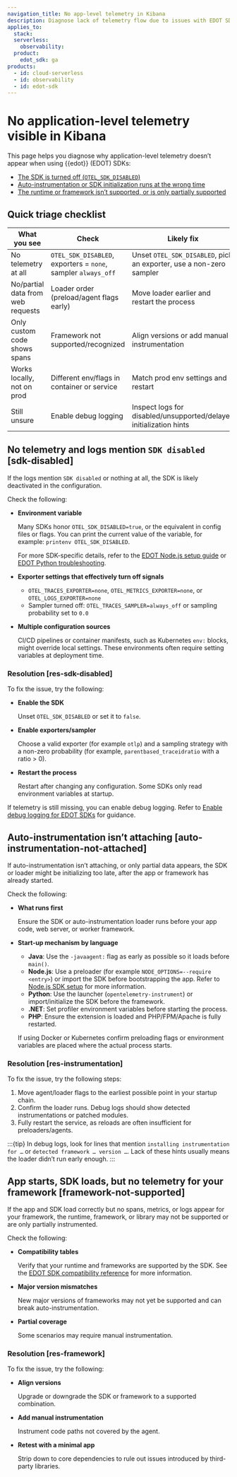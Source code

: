 ```yaml
---
navigation_title: No app-level telemetry in Kibana
description: Diagnose lack of telemetry flow due to issues with EDOT SDKs.
applies_to:
  stack:
  serverless:
    observability:
  product:
    edot_sdk: ga
products:
  - id: cloud-serverless
  - id: observability
  - id: edot-sdk
---
```


# No application-level telemetry visible in Kibana

This page helps you diagnose why application-level telemetry doesn’t appear when using {{edot}} (EDOT) SDKs:

* [The SDK is turned off (`OTEL_SDK_DISABLED`)](#sdk-disabled)
* [Auto-instrumentation or SDK initialization runs at the wrong time](#auto-instrumentation-not-attached)
* [The runtime or framework isn’t supported, or is only partially supported](#framework-not-supported)

## Quick triage checklist

| What you see                     | Check                                   | Likely fix |
|----------------------------------|-----------------------------------------------|------------|
| No telemetry at all              | `OTEL_SDK_DISABLED`, exporters = `none`, sampler `always_off` | Unset `OTEL_SDK_DISABLED`, pick an exporter, use a non-zero sampler |
| No/partial data from web requests | Loader order (preload/agent flags early)     | Move loader earlier and restart the process |
| Only custom code shows spans     | Framework not supported/recognized           | Align versions or add manual instrumentation |
| Works locally, not on prod       | Different env/flags in container or service  | Match prod env settings and restart |
| Still unsure                     | Enable debug logging                         | Inspect logs for disabled/unsupported/delayed initialization hints |

## No telemetry and logs mention `SDK disabled` [sdk-disabled]

If the logs mention `SDK disabled` or nothing at all, the SDK is likely deactivated in the configuration.

Check the following:

* **Environment variable**  

	Many SDKs honor `OTEL_SDK_DISABLED=true`, or the equivalent in config files or flags. You can print the current value of the variable, for example: `printenv OTEL_SDK_DISABLED`.

	For more SDK-specific details, refer to the [EDOT Node.js setup guide](opentelemetry://reference/edot-sdks/nodejs/setup/index.md) or [EDOT Python troubleshooting](../edot-sdks/python/index.md).

* **Exporter settings that effectively turn off signals**  

	* `OTEL_TRACES_EXPORTER=none`, `OTEL_METRICS_EXPORTER=none`, or `OTEL_LOGS_EXPORTER=none`
	* Sampler turned off: `OTEL_TRACES_SAMPLER=always_off` or sampling probability set to `0.0`

* **Multiple configuration sources**  

	CI/CD pipelines or container manifests, such as Kubernetes `env:` blocks, might override local settings. These environments often require setting variables at deployment time.

### Resolution [res-sdk-disabled]

To fix the issue, try the following:

* **Enable the SDK**

	Unset `OTEL_SDK_DISABLED` or set it to `false`.

* **Enable exporters/sampler**

	Choose a valid exporter (for example `otlp`) and a sampling strategy with a non-zero probability (for example, `parentbased_traceidratio` with a ratio > 0).

* **Restart the process**

	Restart after changing any configuration. Some SDKs only read environment variables at startup.

If telemetry is still missing, you can enable debug logging. Refer to [Enable debug logging for EDOT SDKs](https://www.elastic.co/docs/troubleshoot/ingest/opentelemetry/edot-sdks/enable-debug-logging/) for guidance.

## Auto-instrumentation isn’t attaching [auto-instrumentation-not-attached]

If auto-instrumentation isn’t attaching, or only partial data appears, the SDK or loader might be initializing too late, after the app or framework has already started.

Check the following:

* **What runs first**

	Ensure the SDK or auto-instrumentation loader runs before your app code, web server, or worker framework.

* **Start-up mechanism by language**

	* **Java**: Use the `-javaagent:` flag as early as possible so it loads before `main()`.
	* **Node.js**: Use a preloader (for example `NODE_OPTIONS=--require <entry>`) or import the SDK before bootstrapping the app. Refer to [Node.js SDK setup](opentelemetry://reference/edot-sdks/nodejs/setup/index.md) for more information.
	* **Python**: Use the launcher (`opentelemetry-instrument`) or import/initialize the SDK before the framework.
	* **.NET**: Set profiler environment variables before starting the process.
	* **PHP**: Ensure the extension is loaded and PHP/FPM/Apache is fully restarted.

	If using Docker or Kubernetes confirm preloading flags or environment variables are placed where the actual process starts.

### Resolution [res-instrumentation]

To fix the issue, try the following steps:

1. Move agent/loader flags to the earliest possible point in your startup chain.
2. Confirm the loader runs. Debug logs should show detected instrumentations or patched modules.
3. Fully restart the service, as reloads are often insufficient for preloaders/agents.

:::{tip}
In debug logs, look for lines that mention `installing instrumentation for …` or `detected framework … version …`. Lack of these hints usually means the loader didn’t run early enough.
:::

## App starts, SDK loads, but no telemetry for your framework [framework-not-supported]

If the app and SDK load correctly but no spans, metrics, or logs appear for your framework, the runtime, framework, or library may not be supported or are only partially instrumented.

Check the following:

* **Compatibility tables**

	Verify that your runtime and frameworks are supported by the SDK. See the [EDOT SDK compatibility reference](opentelemetry://reference/compatibility/sdks.md) for more information.

* **Major version mismatches**

	New major versions of frameworks may not yet be supported and can break auto-instrumentation.

* **Partial coverage**

	Some scenarios may require manual instrumentation.

### Resolution [res-framework]

To fix the issue, try the following:

* **Align versions**

	Upgrade or downgrade the SDK or framework to a supported combination.

* **Add manual instrumentation**

	Instrument code paths not covered by the agent.

* **Retest with a minimal app**

	Strip down to core dependencies to rule out issues introduced by third-party libraries.
